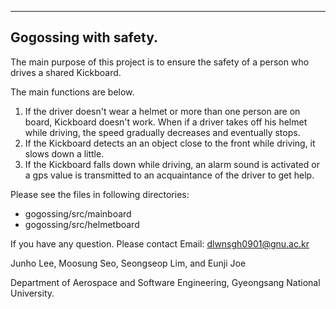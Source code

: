 ------------------------------------------------------------------------------------------------------------------------------------------------------------
Gogossing with safety.
------------------------------------------------------------------------------------------------------------------------------------------------------------

The main purpose of this project is to ensure the safety of a person who drives a shared Kickboard. 

The main functions are below.

1) If the driver doesn't wear a helmet or more than one person are on board, Kickboard doesn't work. When if a driver takes off his helmet while driving, the speed gradually decreases and eventually stops.
2) If the Kickboard detects an an object close to the front while driving, it slows down a little.
3) If the Kickboard falls down while driving, an alarm sound is activated or a gps value is transmitted to an acquaintance of the driver to get help.

Please see the files in following directories:
  - gogossing/src/mainboard
  - gogossing/src/helmetboard

If you have any question. Please contact Email: dlwnsgh0901@gnu.ac.kr

Junho Lee, Moosung Seo, Seongseop Lim, and Eunji Joe

Department of Aerospace and Software Engineering, Gyeongsang National University.
